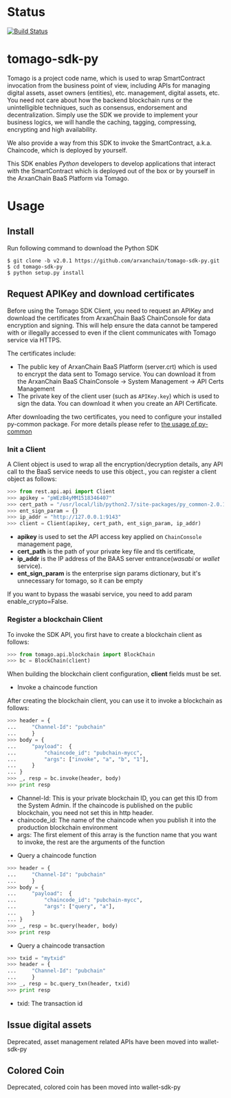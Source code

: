 # Status

[![Build Status](https://travis-ci.org/arxanchain/tomago-sdk-py.svg?branch=master)](https://travis-ci.org/arxanchain/tomago-sdk-py)

# tomago-sdk-py

Tomago is a project code name, which is used to wrap SmartContract invocation
from the business point of view, including APIs for managing digital assets,
asset owners (entities), etc. management, digital assets, etc. You need not
care about how the backend blockchain runs or the unintelligible techniques,
such as consensus, endorsement and decentralization. Simply use the SDK we
provide to implement your business logics, we will handle the caching, tagging,
compressing, encrypting and high availability.

We also provide a way from this SDK to invoke the SmartContract, a.k.a.
Chaincode, which is deployed by yourself.

This SDK enables *Python* developers to develop applications that interact with the
SmartContract which is deployed out of the box or by yourself in the ArxanChain
BaaS Platform via Tomago.

# Usage

## Install

Run following command to download the Python SDK

```code
$ git clone -b v2.0.1 https://github.com/arxanchain/tomago-sdk-py.git
$ cd tomago-sdk-py
$ python setup.py install
```

## Request APIKey and download certificates

Before using the Tomago SDK Client, you need to request an APIKey and download
the certificates from ArxanChain BaaS ChainConsole for data encryption and
signing. This will help ensure the data cannot be tampered with or illegally
accessed to even if the client communicates with Tomago service via HTTPS.

The certificates include:

* The public key of ArxanChain BaaS Platform (server.crt) which is used to
  encrypt the data sent to Tomago service. You can download it from the
  ArxanChain BaaS ChainConsole -> System Management -> API Certs Management
* The private key of the client user (such as `APIKey.key`) which is used to sign the
  data. You can download it when you create an API Certificate.

After downloading the two certificates, you need to configure your installed
py-common package.
For more details please refer to [the usage of py-common](https://github.com/arxanchain/py-common#usage)

### Init a Client
A Client object is used to wrap all the encryption/decryption details, any API call
to the BaaS service needs to use this object., you can register a client object as follows:

```python
>>> from rest.api.api import Client
>>> apikey = "pWEzB4yMM1518346407"
>>> cert_path = "/usr/local/lib/python2.7/site-packages/py_common-2.0.1-py2.7.egg/cryption/ecc/certs"
>>> ent_sign_param = {}
>>> ip_addr = "http://127.0.0.1:9143"
>>> client = Client(apikey, cert_path, ent_sign_param, ip_addr)
```

* **apikey** is used to set the API access key applied on `ChainConsole` management page,
* **cert_path** is the path of your private key file and tls certificate,
* **ip_addr** is the IP address of the BAAS server entrance(*wasabi* or *wallet* service). 
* **ent_sign_param** is the enterprise sign params dictionary, but it's unnecessary for tomago, so it can be empty

If you want to bypass the wasabi service, you need to add param enable_crypto=False.

### Register a blockchain Client

To invoke the SDK API, you first have to create a blockchain client as follows:

```python
>>> from tomago.api.blockchain import BlockChain
>>> bc = BlockChain(client)
```

When building the blockchain client configuration, **client** fields must
be set.

* Invoke a chaincode function

After creating the blockchain client, you can use it to invoke a blockchain
as follows:

```python
>>> header = {
...     "Channel-Id": "pubchain"
...     }
>>> body = {
...     "payload":  {
...         "chaincode_id": "pubchain-mycc",
...         "args": ["invoke", "a", "b", "1"],
...     }
... }
>>> _, resp = bc.invoke(header, body)
>>> print resp
```

  - Channel-Id: This is your private blockchain ID, you can get this ID from
    the System Admin. If the chaincode is published on the public blockchain,
    you need not set this in http header.
  - chaincode_id: The name of the chaincode when you publish it into the
    production blockchain environment
  - args: The first element of this array is the function name that you want to
    invoke, the rest are the arguments of the function

* Query a chaincode function

```python
>>> header = {
...     "Channel-Id": "pubchain"
...     }
>>> body = {
...     "payload":  {
...         "chaincode_id": "pubchain-mycc",
...         "args": ["query", "a"],
...     }
... }
>>> _, resp = bc.query(header, body)
>>> print resp
```

* Query a chaincode transaction

```python
>>> txid = "mytxid"
>>> header = {
...     "Channel-Id": "pubchain"
...     }
>>> _, resp = bc.query_txn(header, txid)
>>> print resp
```

  - txid: The transaction id

## Issue digital assets

Deprecated, asset management related APIs have been moved into wallet-sdk-py

## Colored Coin

Deprecated, colored coin has been moved into wallet-sdk-py
